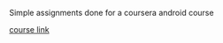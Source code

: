 Simple assignments done for a coursera android course

[course link](https://www.coursera.org/course/androidapps101)

